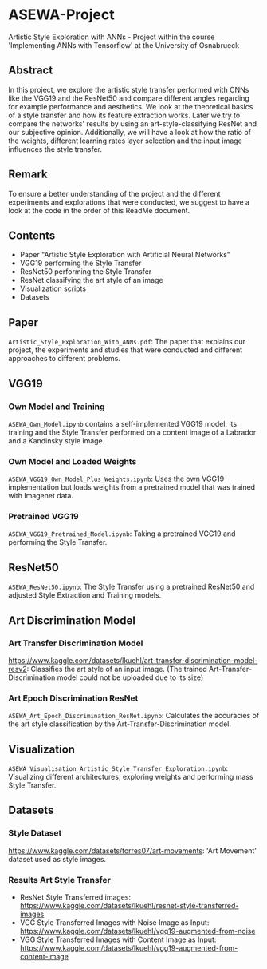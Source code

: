 # ASEWA-Project
Artistic Style Exploration with ANNs - Project within the course 'Implementing ANNs with Tensorflow' at the University of Osnabrueck

## Abstract
In this project, we explore the artistic style transfer performed with CNNs like the VGG19 and the ResNet50 and compare different angles regarding for example performance and aesthetics. We look at the theoretical basics of a style transfer and how its feature extraction works. Later we try to compare the networks' results by using an art-style-classifying ResNet and our subjective opinion. Additionally, we will have a look at how the ratio of the weights, different learning rates layer selection and the input image influences the style transfer.

## Remark
To ensure a better understanding of the project and the different experiments and explorations that were conducted, we suggest to have a look at the code in the order of this ReadMe document. 

## Contents
- Paper "Artistic Style Exploration with Artificial Neural Networks" 
- VGG19 performing the Style Transfer
- ResNet50 performing the Style Transfer
- ResNet classifying the art style of an image
- Visualization scripts
- Datasets

## Paper
`Artistic_Style_Exploration_With_ANNs.pdf`: The paper that explains our project, the experiments and studies that were conducted and different approaches to different problems.

## VGG19
### Own Model and Training
`ASEWA_Own_Model.ipynb` contains a self-implemented VGG19 model, its training and the Style Transfer performed on a content image of a Labrador and a Kandinsky style image.

### Own Model and Loaded Weights
`ASEWA_VGG19_Own_Model_Plus_Weights.ipynb`: Uses the own VGG19 implementation but loads weights from a pretrained model that was trained with Imagenet data.

### Pretrained VGG19
`ASEWA_VGG19_Pretrained_Model.ipynb`: Taking a pretrained VGG19 and performing the Style Transfer.

## ResNet50
`ASEWA_ResNet50.ipynb`: The Style Transfer using a pretrained ResNet50 and adjusted Style Extraction and Training models.

## Art Discrimination Model
### Art Transfer Discrimination Model
https://www.kaggle.com/datasets/lkuehl/art-transfer-discrimination-model-resv2: Classifies the art style of an input image.
(The trained Art-Transfer-Discrimination model could not be uploaded due to its size)

### Art Epoch Discrimination ResNet
`ASEWA_Art_Epoch_Discrimination_ResNet.ipynb`: Calculates the accuracies of the art style classification by the Art-Transfer-Discrimination model.

## Visualization
`ASEWA_Visualisation_Artistic_Style_Transfer_Exploration.ipynb`: Visualizing different architectures, exploring weights and performing mass Style Transfer.

## Datasets
### Style Dataset
https://www.kaggle.com/datasets/torres07/art-movements: 'Art Movement' dataset used as style images.

### Results Art Style Transfer
- ResNet Style Transferred images: https://www.kaggle.com/datasets/lkuehl/resnet-style-transferred-images
- VGG Style Transferred Images with Noise Image as Input: https://www.kaggle.com/datasets/lkuehl/vgg19-augmented-from-noise
- VGG Style Transferred Images with Content Image as Input: https://www.kaggle.com/datasets/lkuehl/vgg19-augmented-from-content-image
